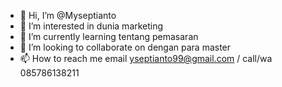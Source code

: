 - 👋 Hi, I’m @Myseptianto
- 👀 I’m interested in dunia marketing
- 🌱 I’m currently learning tentang pemasaran
- 💞️ I’m looking to collaborate on dengan para master
- 📫 How to reach me email yseptianto99@gmail.com / call/wa 085786138211

<!---
Myseptianto/Myseptianto is a ✨ special ✨ repository because its `README.md` (this file) appears on your GitHub profile.
You can click the Preview link to take a look at your changes.
--->
